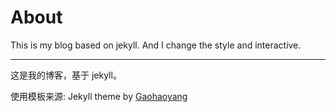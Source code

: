 # About

This is my blog based on jekyll. And I change the style and interactive. 

---

这是我的博客，基于 jekyll。


使用模板来源:  Jekyll theme by [Gaohaoyang](https://github.com/Gaohaoyang/gaohaoyang.github.io)

